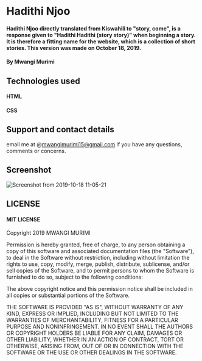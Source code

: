 # Hadithi Njoo
#### Hadithi Njoo directly translated from Kiswahili to "story, come", is a response given to "Hadithi Hadithi (story story)" when beginning a story. It is therefore a fitting name for the website, which is a collection of short stories. This version was made on October 18, 2019.
#### By Mwangi Murimi
## Technologies used
#### HTML
#### CSS
## Support and contact details
email me at @mwangimurimi15@gmail.com if you have any questions, comments or concerns.
## Screenshot
![Screenshot from 2019-10-18 11-05-21](https://user-images.githubusercontent.com/56479833/67077251-7eba3900-f197-11e9-82d4-ba8d0c232ecc.png)

## LICENSE
#### MIT LICENSE
Copyright 2019 MWANGI MURIMI

Permission is hereby granted, free of charge, to any person obtaining a copy of this software and associated documentation files (the "Software"), to deal in the Software without restriction, including without limitation the rights to use, copy, modify, merge, publish, distribute, sublicense, and/or sell copies of the Software, and to permit persons to whom the Software is furnished to do so, subject to the following conditions:

The above copyright notice and this permission notice shall be included in all copies or substantial portions of the Software.

THE SOFTWARE IS PROVIDED "AS IS", WITHOUT WARRANTY OF ANY KIND, EXPRESS OR IMPLIED, INCLUDING BUT NOT LIMITED TO THE WARRANTIES OF MERCHANTABILITY, FITNESS FOR A PARTICULAR PURPOSE AND NONINFRINGEMENT. IN NO EVENT SHALL THE AUTHORS OR COPYRIGHT HOLDERS BE LIABLE FOR ANY CLAIM, DAMAGES OR OTHER LIABILITY, WHETHER IN AN ACTION OF CONTRACT, TORT OR OTHERWISE, ARISING FROM, OUT OF OR IN CONNECTION WITH THE SOFTWARE OR THE USE OR OTHER DEALINGS IN THE SOFTWARE.
